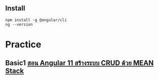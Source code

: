 ## Install
```
npm install -g @angular/cli
ng --version
```

# Practice
## Basic1 [สอน Angular 11 สร้างระบบ CRUD ด้วย MEAN Stack](https://www.youtube.com/watch?v=rlBFqtQ-qaQ&t=34s)